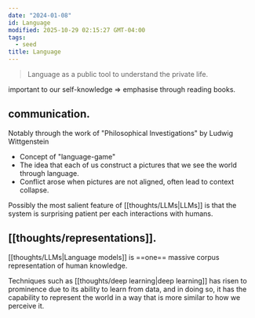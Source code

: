 ```yaml
---
date: "2024-01-08"
id: Language
modified: 2025-10-29 02:15:27 GMT-04:00
tags:
  - seed
title: Language
---
```


> Language as a public tool to understand the private life.

important to our self-knowledge => emphasise through reading books.

## communication.

Notably through the work of "Philosophical Investigations" by Ludwig Wittgenstein

- Concept of "language-game"
- The idea that each of us construct a pictures that we see the world through language.
- Conflict arose when pictures are not aligned, often lead to context collapse.

Possibly the most salient feature of [[thoughts/LLMs|LLMs]] is that the system is surprising patient per each interactions with humans.

## [[thoughts/representations]].

[[thoughts/LLMs|Language models]] is ==one== massive corpus representation of human knowledge.

Techniques such as [[thoughts/deep learning|deep learning]] has risen to prominence due to its ability to learn from data, and in doing so, it has the capability to represent the world in a way that is more similar to how we perceive it.
